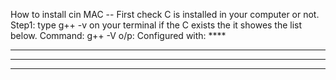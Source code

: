 How to install cin MAC
-- First check C is installed in your computer or not.
Step1: type g++ -v on your terminal if the C exists the it showes the list below.
Command: g++ -V
o/p: 
Configured with: ****
****
****
****
